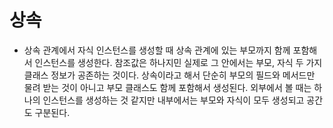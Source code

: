 # 상속
- 상속 관계에서 자식 인스턴스를 생성할 때 상속 관계에 있는 부모까지 함께 포함해서 인스턴스를 생성한다.
참조값은 하나지민 실제로 그 안에서는 부모, 자식 두 가지 클래스 정보가 공존하는 것이다. 상속이라고 해서 단순히 부모의 필드와 메서드만 물려 받는 것이 아니고
부모 클래스도 함께 포함해서 생성된다. 외부에서 볼 때는 하나의 인스턴스를 생성하는 것 같지만 내부에서는 부모와 자식이 모두 생성되고 공간도 구분된다.